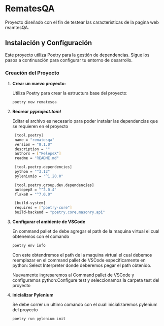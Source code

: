 # RematesQA
Proyecto diseñado con el fin de testear las caracteristicas de la pagina web reamtesQA.

## Instalación y Configuración

Este proyecto utiliza Poetry para la gestión de dependencias. Sigue los pasos a continuación para configurar tu entorno de desarrollo.

### Creación del Proyecto

1. **Crear un nuevo proyecto:**
   
   Utiliza Poetry para crear la estructura base del proyecto:
   
   ```bash
   poetry new rematesqa 
   ```

2. **Recrear *pyproject.toml***
    
   Editar el archivo es necesario para poder instalar las dependencias que se requieren en el proyecto

   ```bash
    [tool.poetry]
    name = "rematesqa"
    version = "0.1.0"
    description = ""
    authors = ["FelepeX"]
    readme = "README.md"

    [tool.poetry.dependencies]
    python = "^3.12"
    pyleniumio = "^1.20.0"

    [tool.poetry.group.dev.dependencies]
    autopep8 = "^2.0.4"
    flake8 = "^7.0.0"

    [build-system]
    requires = ["poetry-core"]
    build-backend = "poetry.core.masonry.api"
   ```
3. **Configurar el ambiente de VSCode**

    En command pallet de debe agregar el path de la maquina virtual el cual obtenemos con el comando
    ```bash
    poetry env info 
    ```
    Con este obtendremos el path de la maquina virtual el cual debemos reemplazar en el command pallet de VSCode especificamente en python: Select Interpreter donde deberemos pegar el path obtenido.
    
    Nuevamente ingresaremos al Command pallet de VSCode y configuramos python:Configure test y seleccionamos la carpeta test del proyecto

4. **inicializar Pylenium**

    Se debe correr un ultimo comando con el cual inicializaremos pylenium del proyecto

    ```bash
    poetry run pylenium init
    ```
